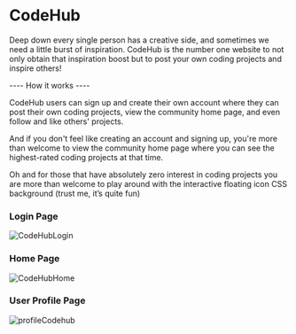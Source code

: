 # CodeHub

Deep down every single person has a creative side, and sometimes we need a little burst of inspiration. 
CodeHub is the number one website to not only obtain that inspiration boost but to post your own coding projects and inspire others!

---- How it works ----

CodeHub users can sign up and create their own account where they can post their own coding projects, view the community home page, and even follow and like others' projects.

And if you don't feel like creating an account and signing up, you're more than welcome to view the community home page where you can see the highest-rated coding projects at that time.

Oh and for those that have absolutely zero interest in coding projects you are more than welcome to play around with the interactive floating icon CSS background (trust me, it’s quite fun)



### Login Page
![CodeHubLogin](https://user-images.githubusercontent.com/99916869/182709680-d1682cb1-3507-4240-b685-783f238268d3.png)


### Home Page
![CodeHubHome](https://user-images.githubusercontent.com/99916869/182709745-921dda01-cf41-4cae-b635-400b66601f8d.png)


### User Profile Page
![profileCodehub](https://user-images.githubusercontent.com/99916869/184465629-b528ed8b-a2a3-495f-9b3b-16653925c652.png)
